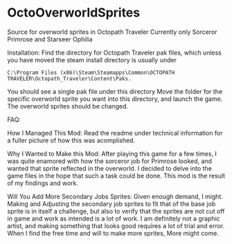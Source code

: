 # OctoOverworldSprites
Source for overworld sprites in Octopath Traveler
Currently only Sorceror Primrose and Starseer Ophilia

Installation:
Find the directory for Octopath Traveler pak files, which unless you have moved the steam install directory is usually under 
```
C:\Program Files (x86)\Steam\Steamapps\Common\OCTOPATH TRAVELER\Octopath_Traveler\Content\Paks. 
```
You should see a single pak file under this directory
Move the folder for the specific overworld sprite you want into this directory, and launch the game. The overworld sprites should be changed.


FAQ:

How I Managed This Mod:
Read the readme under technical information for a fuller picture of how this was acomplished.

Why I Wanted to Make this Mod:
After playing this game for a few times, I was quite enamored with how the sorceror job for Primrose looked, and wanted that sprite reflected in the overworld. 
I decided to delve into the game files in the hope that such a task could be done. This mod is the result of my findings and work.

Will You Add More Secondary Jobs Sprites:
Given enough demand, I might. Making and Adjusting the secondary job sprites to fit that of the base job sprite is in itself a challenge, but also to verify that the sprites are not
cut off in game and work as intended is a lot of work. I am definitely not a graphic artist, and making something that looks good requires a lot of trial and error. When I find the 
free time and will to make more sprites, More might come.
